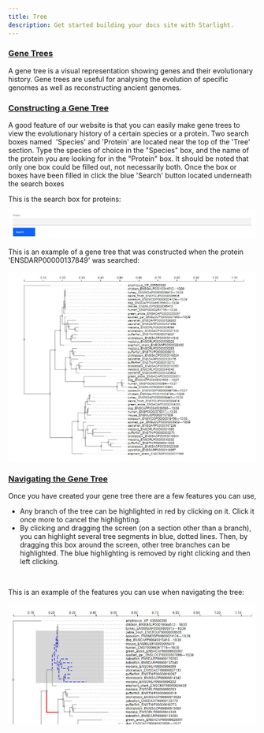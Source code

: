 ```yaml
---
title: Tree
description: Get started building your docs site with Starlight.
---
```


### <u>Gene Trees </u>

A gene tree is a visual representation showing genes and their evolutionary history. Gene trees are useful for analysing the evolution of specific genomes as well as reconstructing ancient genomes.

### <u> Constructing a Gene Tree </u>

A good feature of our website is that you can easily make gene trees to view the evolutionary history of a certain species or a protein. Two search boxes named  'Species' and 'Protein' are located near the top of the 'Tree' section. Type the species of choice in the "Species" box, and the name of the protein you are looking for in the "Protein" box. It should be noted that only one box could be filled out, not necessarily both. Once the box or boxes have been filled in click the blue 'Search' button located underneath the search boxes

This is the search box for proteins:

![](../../../assets/tree_search.jpg)

This is an example of a gene tree that was constructed when the protein 'ENSDARP00000137849' was searched:

![](../../../assets/tree.jpg)

### <u> Navigating the Gene Tree </u>

Once you have created your gene tree there are a few features you can use,

<ul>
<li>Any branch of the tree can be highlighted in red by clicking on it. Click it once more to cancel the highlighting.</li>
<li>By clicking and dragging the screen (on a section other than a branch), you can highlight several tree segments in blue, dotted lines. Then, by dragging this box around the screen, other tree branches can be highlighted. The blue highlighting is removed by right clicking and then left clicking.</li>
</ul>
<br>

This is an example of the features you can use when navigating the tree:

![](../../../assets/tree_features.jpg)


